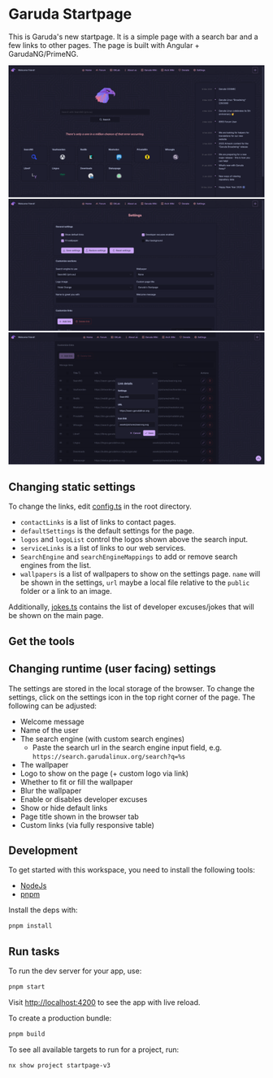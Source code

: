 # Garuda Startpage

This is Garuda's new startpage.
It is a simple page with a search bar and a few links to other pages.
The page is built with Angular + GarudaNG/PrimeNG.

<img src="/assets/startpage.png" alt="Startpage picture">
<img src="/assets/settings.png" alt="Startpage picture">
<img src="/assets/edit-links.png" alt="Startpage picture">

## Changing static settings

To change the links, edit [config.ts](./config.ts) in the root directory.

- `contactLinks` is a list of links to contact pages.
- `defaultSettings` is the default settings for the page.
- `logos` and `logoList` control the logos shown above the search input.
- `serviceLinks` is a list of links to our web services.
- `SearchEngine` and `searchEngineMappings` to add or remove search engines from the list.
- `wallpapers` is a list of wallpapers to show on the settings page. `name` will be shown in the settings, `url` maybe a
  local file relative to the `public` folder or a link to an image.

Additionally,
[jokes.ts](./src/app/jokes/jokes.ts) contains the list of developer excuses/jokes that will be shown on the main page.

## Get the tools

## Changing runtime (user facing) settings

The settings are stored in the local storage of the browser.
To change the settings, click on the settings icon in the top right corner of the page.
The following can be adjusted:

- Welcome message
- Name of the user
- The search engine (with custom search engines)
  - Paste the search url in the search engine input field, e.g. `https://search.garudalinux.org/search?q=%s`
- The wallpaper
- Logo to show on the page (+ custom logo via link)
- Whether to fit or fill the wallpaper
- Blur the wallpaper
- Enable or disables developer excuses
- Show or hide default links
- Page title shown in the browser tab
- Custom links (via fully responsive table)

## Development

To get started with this workspace, you need to install the following tools:

- [NodeJs](https://nodejs.org/en/)
- [pnpm](https://pnpm.io/)

Install the deps with:

```sh
pnpm install
```

## Run tasks

To run the dev server for your app, use:

```sh
pnpm start
```

Visit [http://localhost:4200](http://localhost:4200) to see the app with live reload.

To create a production bundle:

```sh
pnpm build
```

To see all available targets to run for a project, run:

```sh
nx show project startpage-v3
```
